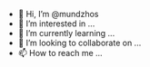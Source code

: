 - 👋 Hi, I’m @mundzhos
- 👀 I’m interested in ...
- 🌱 I’m currently learning ...
- 💞️ I’m looking to collaborate on ...
- 📫 How to reach me ...

<!---
mundzhos/mundzhos is a ✨ special ✨ repository because its `README.md` (this file) appears on your GitHub profile.
You can click the Preview link to take a look at your changes.
--->
